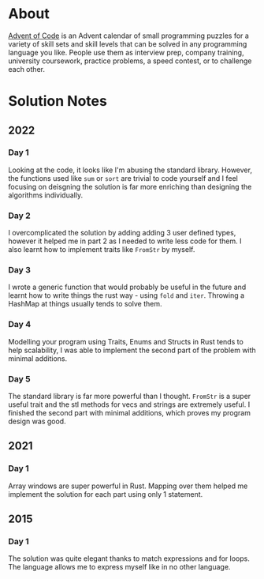 # About
[Advent of Code](https://adventofcode.com/2022/about) is an Advent calendar of small programming puzzles for a variety of skill sets and skill levels that can be solved in any programming language you like. People use them as interview prep, company training, university coursework, practice problems, a speed contest, or to challenge each other.

# Solution Notes
## 2022
### Day 1
Looking at the code, it looks like I'm abusing the standard library. However, the functions used like `sum` or `sort` are trivial to code yourself and I feel focusing on deisgning the solution is far more enriching than designing the algorithms individually.

### Day 2
I overcomplicated the solution by adding adding 3 user defined types, however it helped me in part 2 as I needed to write less code for them. I also learnt how to implement traits like `FromStr` by myself.

### Day 3
I wrote a generic function that would probably be useful in the future and learnt how to write things the rust way - using `fold` and `iter`. Throwing a HashMap at things usually tends to solve them.

### Day 4
Modelling your program using Traits, Enums and Structs in Rust tends to help scalability, I was able to implement the second part of the problem with minimal additions.

### Day 5
The standard library is far more powerful than I thought. `FromStr` is a super useful trait and the stl methods for vecs and strings are extremely useful. I finished the second part with minimal additions, which proves my program design was good.

## 2021
### Day 1
Array windows are super powerful in Rust. Mapping over them helped me implement the solution for each part using only 1 statement.

## 2015
### Day 1
The solution was quite elegant thanks to match expressions and for loops. The language allows me to express myself like in no other language.
